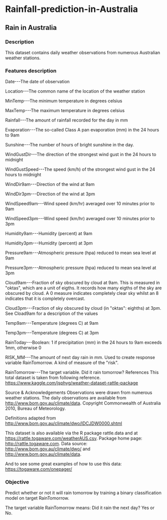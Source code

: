 # Rainfall-prediction-in-Australia

## Rain in Australia
### Description
This dataset contains daily weather observations from numerous Australian weather stations.

### Features description
Date---The date of observation

Location---The common name of the location of the weather station

MinTemp---The minimum temperature in degrees celsius

MaxTemp---The maximum temperature in degrees celsius

Rainfall---The amount of rainfall recorded for the day in mm

Evaporation---The so-called Class A pan evaporation (mm) in the 24 hours to 9am

Sunshine---The number of hours of bright sunshine in the day.

WindGustDir---The direction of the strongest wind gust in the 24 hours to midnight

WindGustSpeed---The speed (km/h) of the strongest wind gust in the 24 hours to midnight

WindDir9am---Direction of the wind at 9am

WindDir3pm---Direction of the wind at 3pm

WindSpeed9am---Wind speed (km/hr) averaged over 10 minutes prior to 9am

WindSpeed3pm---Wind speed (km/hr) averaged over 10 minutes prior to 3pm

Humidity9am---Humidity (percent) at 9am

Humidity3pm---Humidity (percent) at 3pm

Pressure9am---Atmospheric pressure (hpa) reduced to mean sea level at 9am

Pressure3pm---Atmospheric pressure (hpa) reduced to mean sea level at 3pm

Cloud9am---Fraction of sky obscured by cloud at 9am. This is measured in "oktas", which are a unit of eigths. It records how many eigths of the sky are obscured by cloud. A 0 measure indicates                    completely clear sky whilst an 8 indicates that it is completely overcast.

Cloud3pm---Fraction of sky obscured by cloud (in "oktas": eighths) at 3pm. See Cload9am for a description of the values

Temp9am---Temperature (degrees C) at 9am


Temp3pm---Temperature (degrees C) at 3pm

RainToday---Boolean: 1 if precipitation (mm) in the 24 hours to 9am exceeds 1mm, otherwise 0

RISK_MM---The amount of next day rain in mm. Used to create response variable RainTomorrow. A kind of  measure of the "risk".


RainTomorrow---The target variable. Did it rain tomorrow?
References
This total dataset is taken from following reference.
https://www.kaggle.com/jsphyg/weather-dataset-rattle-package

Source & Acknowledgements
Observations were drawn from numerous weather stations. The daily observations are available from http://www.bom.gov.au/climate/data. Copyright Commonwealth of Australia 2010, Bureau of Meteorology.

Definitions adapted from http://www.bom.gov.au/climate/dwo/IDCJDW0000.shtml

This dataset is also available via the R package rattle.data and at https://rattle.togaware.com/weatherAUS.csv. Package home page: http://rattle.togaware.com. Data source: http://www.bom.gov.au/climate/dwo/ and http://www.bom.gov.au/climate/data.

And to see some great examples of how to use this data: https://togaware.com/onepager/

### Objective
Predict whether or not it will rain tomorrow by training a binary classification model on target RainTomorrow.

The target variable RainTomorrow means: Did it rain the next day? Yes or No.

